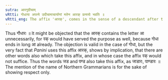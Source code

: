 ```yaml
---
sutra: आरगुदीचाम्
vRtti: गोधाया अपत्ये उदीचामाचार्याणां मतेन आरक् प्रत्ययो भवति ॥
vRtti_eng: The affix 'आरक्', comes in the sense of a descendant after the word 'गोधा,' according to the opinion of Northern Grammarians.
---
```

Thus गौधारः ॥ It might be objected that the आरक् contains the letter आ unnecessarily, for रक् would have served the purpose as well, because गोधा ends in long आ already. The objection is valid in the case of गोधा, but the very fact that _Panini_ uses this affix आरक्, shows by implication, that there are other words also which take this affix, and in whose case the affix रक् would not suffice. Thus the words जड and पण्ड also take this affix, as जाडारः, पाण्डारः ॥ The mention of the name of Northern Grammarians is for the sake of showing respect only.
